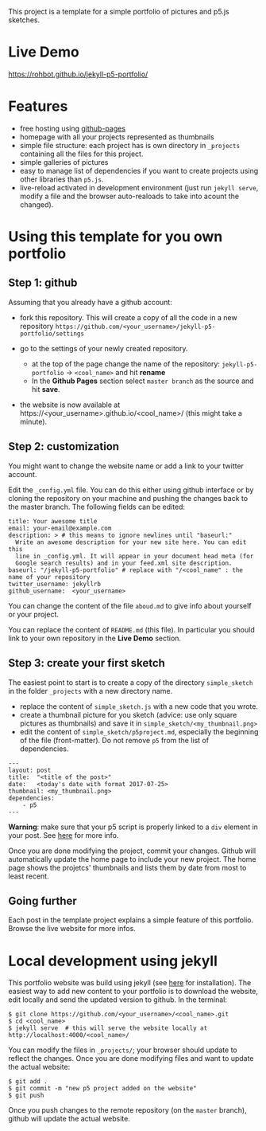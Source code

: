 This project is a template for a simple portfolio of pictures and p5.js sketches.

# Live Demo

https://rohbot.github.io/jekyll-p5-portfolio/

# Features

- free hosting using [github-pages](https://pages.github.com/)
- homepage with all your projects represented as thumbnails
- simple file structure: each project has is own directory in `_projects` containing
all the files for this project.
- simple galleries of pictures
- easy to manage list of dependencies if you want to create projects using other
libraries than `p5.js`.
- live-reload activated in development environment (just run `jekyll serve`, modify a file
    and the browser auto-realoads to take into acount the changed).

# Using this template for you own portfolio

## Step 1: github

Assuming that you already have a github account:

- fork this repository. This will create a copy of all the code in a new repository
`https://github.com/<your_username>/jekyll-p5-portfolio/settings`
- go to the settings of your newly created repository.

  - at the top of the page change the name of the repository: `jekyll-p5-portfolio` -> `<cool_name>` and hit **rename**
  - In the **Github Pages** section select `master branch` as the source and hit **save**.

- the website is now available at https://<your_username>.github.io/<cool_name>/
 (this might take a minute).


## Step 2: customization

You might want to change the website name or add a link to your twitter account.

Edit the `_config.yml` file. You can do this either using github interface or by cloning
the repository on your machine and pushing the changes back to the master branch. The following
fields can be edited:

```
title: Your awesome title
email: your-email@example.com
description: > # this means to ignore newlines until "baseurl:"
  Write an awesome description for your new site here. You can edit this
  line in _config.yml. It will appear in your document head meta (for
  Google search results) and in your feed.xml site description.
baseurl: "/jekyll-p5-portfolio" # replace with "/<cool_name" : the name of your repository
twitter_username: jekyllrb
github_username:  <your_username>
```

You can change the content of the file `aboud.md` to give info about yourself or your project.

You can replace the content of `README.md` (this file). In particular you should link to your own
repository in the **Live Demo** section.

## Step 3: create your first sketch

The easiest point to start is to create a copy of the directory `simple_sketch` in the folder `_projects` with a new directory name.

- replace the content of `simple_sketch.js` with a new code that you wrote.
- create a thumbnail picture for you sketch (advice: use only square pictures as thumbnails) and
save it in `simple_sketch/<my_thumbnail.png>`
- edit the content of `simple_sketch/p5project.md`, especially the beginning of the file (front-matter).
Do not remove `p5` from the list of dependencies.

```
---
layout: post
title:  "<title of the post>"
date:   <today's date with format 2017-07-25>
thumbnail: <my_thumbnail.png>
dependencies:
    - p5
---
```

**Warning**: make sure that your p5 script is properly linked to a `div` element in your post. See
 [here](https://benjaminhabert.github.io/jekyll-p5-portfolio/projects/simple_sketch/p5project.html)
 for more info.

Once you are done modifying the project, commit your changes. Github will automatically update
the home page to include your new project. The home page shows the projetcs' thumbnails and lists them
by date from most to least recent.

## Going further

Each post in the template project explains a simple feature of this portfolio. Browse the live website for more infos.


# Local development using jekyll

This portfolio website was build using jekyll (see [here](https://jekyllrb.com/docs/installation/)
for installation). The easiest way to add new content to your portfolio is to download
the website, edit locally and send the updated version to github. In the terminal:

```
$ git clone https://github.com/<your_username>/<cool_name>.git
$ cd <cool_name>
$ jekyll serve  # this will serve the website locally at http://localhost:4000/<cool_name>/
```

You can modify the files in `_projects/`; your browser should update to reflect the changes.
Once you are done modifying files and want to update the actual website:

```
$ git add .
$ git commit -m "new p5 project added on the website"
$ git push
```

Once you push changes to the remote repository (on the `master` branch), github will update
the actual website.
